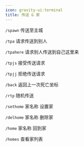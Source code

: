 ```yaml
---
icon: gravity-ui:terminal
title: 传送 & 家
---
```


`/spawn` 传送至主城

`/tpa` 请求传送到别人

`/tpahere` 请求别人传送到自己这里来

`/tpjs` 接受传送请求

`/tpjj` 拒绝传送请求

`/back` 返回上一次死亡坐标

`/rtp` 随机传送

`/sethome` 家名称 设置家

`/delhome` 家名称 删除家

`/home` 家名称 回到家

`/homes` 查看家列表
